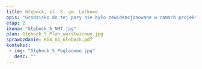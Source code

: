 ```yaml
---
title: Głębock, st. 5, gm. Lelkowo
opis: "Grodzisko do tej pory nie było zewidencjonowane w ramach projektu AZP. Znajduje się na wysokim cyplu wcinającym się w dolinę rzeki Szarki. W okresie przedwojennym znane było badaczom niemieckim pod nazwą Alte Schanze. Majdan jest owalny, odcięty od wysoczyzny wałem i fosą. Na obecnym etapie badań można zatem stwierdzić, że w Głębocku z pewnością istniało grodzisko i być może było ono użytkowane w dwóch okresach. "
etap: 2
ikona: "Głębock_5_NMT.jpg"
plan: Głębock_5_Plan_warstwicowy.jpg
sprawozdanie: KG4_01_Glebock.pdf
kontekst:
 - img: "Głębock_5_Pogladowe.jpg"
   desc: ""
---
```

